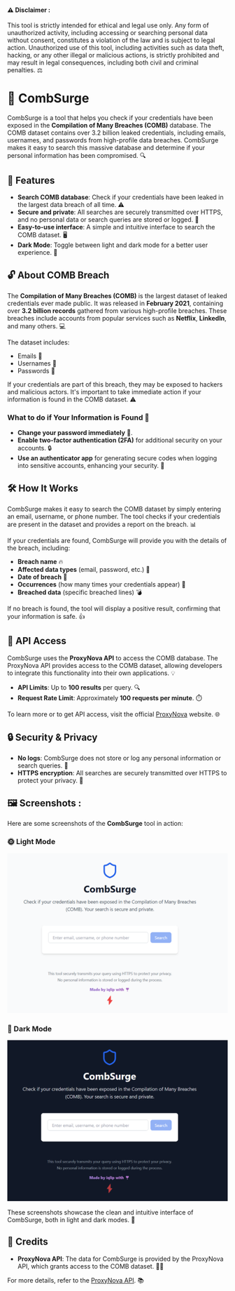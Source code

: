 #### **⚠️ Disclaimer** :

This tool is strictly intended for ethical and legal use only. Any form of unauthorized activity, including accessing or searching personal data without consent, constitutes a violation of the law and is subject to legal action. Unauthorized use of this tool, including activities such as data theft, hacking, or any other illegal or malicious actions, is strictly prohibited and may result in legal consequences, including both civil and criminal penalties. ⚖️

# 🚀 CombSurge

CombSurge is a tool that helps you check if your credentials have been exposed in the **Compilation of Many Breaches (COMB)** database. The COMB dataset contains over 3.2 billion leaked credentials, including emails, usernames, and passwords from high-profile data breaches. CombSurge makes it easy to search this massive database and determine if your personal information has been compromised. 🔍

## 🌟 Features

- **Search COMB database**: Check if your credentials have been leaked in the largest data breach of all time. ⚠️
- **Secure and private**: All searches are securely transmitted over HTTPS, and no personal data or search queries are stored or logged. 🔐
- **Easy-to-use interface**: A simple and intuitive interface to search the COMB dataset. 🖥️
- **Dark Mode**: Toggle between light and dark mode for a better user experience. 🌙

## 🔓 About COMB Breach

The **Compilation of Many Breaches (COMB)** is the largest dataset of leaked credentials ever made public. It was released in **February 2021**, containing over **3.2 billion records** gathered from various high-profile breaches. These breaches include accounts from popular services such as **Netflix**, **LinkedIn**, and many others. 💻

The dataset includes:

- Emails 📧
- Usernames 👤
- Passwords 🔑

If your credentials are part of this breach, they may be exposed to hackers and malicious actors. It's important to take immediate action if your information is found in the COMB dataset. ⚠️

### What to do if Your Information is Found 🛑

- **Change your password immediately** 🔄.
- **Enable two-factor authentication (2FA)** for additional security on your accounts. 🔒
- **Use an authenticator app** for generating secure codes when logging into sensitive accounts, enhancing your security. 📱

## 🛠️ How It Works

CombSurge makes it easy to search the COMB dataset by simply entering an email, username, or phone number. The tool checks if your credentials are present in the dataset and provides a report on the breach. 📊

If your credentials are found, CombSurge will provide you with the details of the breach, including:

- **Breach name** 🔥
- **Affected data types** (email, password, etc.) 📌
- **Date of breach** 📅
- **Occurrences** (how many times your credentials appear) 🔢
- **Breached data** (specific breached lines) 💣

If no breach is found, the tool will display a positive result, confirming that your information is safe. 👍

## 🔑 API Access

CombSurge uses the **ProxyNova API** to access the COMB database. The ProxyNova API provides access to the COMB dataset, allowing developers to integrate this functionality into their own applications. 💡

- **API Limits**: Up to **100 results** per query. 🔍
- **Request Rate Limit**: Approximately **100 requests per minute**. ⏱️

To learn more or to get API access, visit the official [ProxyNova](https://www.proxynova.com/) website. 🌐

## 🔒 Security & Privacy

- **No logs**: CombSurge does not store or log any personal information or search queries. 🚫
- **HTTPS encryption**: All searches are securely transmitted over HTTPS to protect your privacy. 🔐


## 🖼️ Screenshots :

Here are some screenshots of the **CombSurge** tool in action:

### 🌞 Light Mode

![Light Mode Screenshot](media/light.png)

### 🌙 Dark Mode

![Dark Mode Screenshot](media/dark.png)

These screenshots showcase the clean and intuitive interface of CombSurge, both in light and dark modes. 📸

## 🎉 Credits

- **ProxyNova API**: The data for CombSurge is provided by the ProxyNova API, which grants access to the COMB dataset. 🧑‍💻

For more details, refer to the [ProxyNova API](https://www.proxynova.com/tools/comb). 📚
